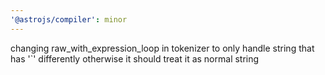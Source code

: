 ```yaml
---
'@astrojs/compiler': minor
---
```


changing raw_with_expression_loop in tokenizer to only handle string that has '`' differently otherwise it should treat it as normal string
